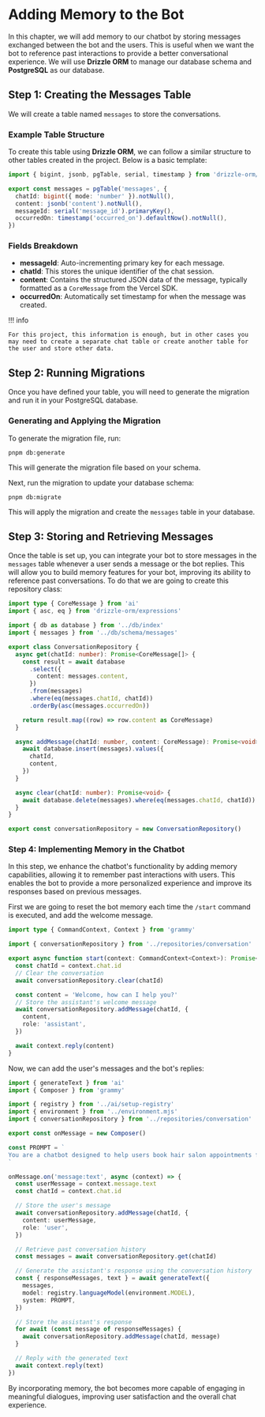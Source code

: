 # Adding Memory to the Bot

In this chapter, we will add memory to our chatbot by storing messages exchanged between the bot and the users. This is useful when we want the bot to reference past interactions to provide a better conversational experience. We will use **Drizzle ORM** to manage our database schema and **PostgreSQL** as our database.

## Step 1: Creating the Messages Table

We will create a table named `messages` to store the conversations. 

### Example Table Structure

To create this table using **Drizzle ORM**, we can follow a similar structure to other tables created in the project. Below is a basic template:

```ts title="src/lib/db/schema/messages.ts"
import { bigint, jsonb, pgTable, serial, timestamp } from 'drizzle-orm/pg-core'

export const messages = pgTable('messages', {
  chatId: bigint({ mode: 'number' }).notNull(),
  content: jsonb('content').notNull(),
  messageId: serial('message_id').primaryKey(),
  occurredOn: timestamp('occurred_on').defaultNow().notNull(),
})
```

### Fields Breakdown

- **messageId**: Auto-incrementing primary key for each message.
- **chatId**: This stores the unique identifier of the chat session.
- **content**: Contains the structured JSON data of the message, typically formatted as a `CoreMessage` from the Vercel SDK.
- **occurredOn**: Automatically set timestamp for when the message was created.

!!! info

    For this project, this information is enough, but in other cases you may need to create a separate chat table or create another table for the user and store other data. 

## Step 2: Running Migrations

Once you have defined your table, you will need to generate the migration and run it in your PostgreSQL database.

### Generating and Applying the Migration

To generate the migration file, run:

    pnpm db:generate

This will generate the migration file based on your schema.

Next, run the migration to update your database schema:

    pnpm db:migrate

This will apply the migration and create the `messages` table in your database.

## Step 3: Storing and Retrieving Messages

Once the table is set up, you can integrate your bot to store messages in the `messages` table whenever a user sends a message or the bot replies. This will allow you to build memory features for your bot, improving its ability to reference past conversations. To do that we are going to create this repository class:

```ts title="src/lib/repositories/conversation.ts"
import type { CoreMessage } from 'ai'
import { asc, eq } from 'drizzle-orm/expressions'

import { db as database } from '../db/index'
import { messages } from '../db/schema/messages'

export class ConversationRepository {
  async get(chatId: number): Promise<CoreMessage[]> {
    const result = await database
      .select({
        content: messages.content,
      })
      .from(messages)
      .where(eq(messages.chatId, chatId))
      .orderBy(asc(messages.occurredOn))

    return result.map((row) => row.content as CoreMessage)
  }

  async addMessage(chatId: number, content: CoreMessage): Promise<void> {
    await database.insert(messages).values({
      chatId,
      content,
    })
  }

  async clear(chatId: number): Promise<void> {
    await database.delete(messages).where(eq(messages.chatId, chatId))
  }
}

export const conversationRepository = new ConversationRepository()
```


### Step 4: Implementing Memory in the Chatbot

In this step, we enhance the chatbot's functionality by adding memory capabilities, allowing it to remember past interactions with users. This enables the bot to provide a more personalized experience and improve its responses based on previous messages.


First we are going to reset the bot memory each time the `/start` command is executed, and add the welcome message.

```ts title="src/lib/commands/start.ts"
import type { CommandContext, Context } from 'grammy'

import { conversationRepository } from '../repositories/conversation'

export async function start(context: CommandContext<Context>): Promise<void> {
  const chatId = context.chat.id
  // Clear the conversation
  await conversationRepository.clear(chatId)

  const content = 'Welcome, how can I help you?'
  // Store the assistant's welcome message
  await conversationRepository.addMessage(chatId, {
    content,
    role: 'assistant',
  })

  await context.reply(content)
}
```

Now, we can add the user's messages and the bot's replies:

```ts title="src/lib/handlers/on-message.ts"
import { generateText } from 'ai'
import { Composer } from 'grammy'

import { registry } from '../ai/setup-registry'
import { environment } from '../environment.mjs'
import { conversationRepository } from '../repositories/conversation'

export const onMessage = new Composer()

const PROMPT = `
You are a chatbot designed to help users book hair salon appointments for the next day.
`

onMessage.on('message:text', async (context) => {
  const userMessage = context.message.text
  const chatId = context.chat.id

  // Store the user's message
  await conversationRepository.addMessage(chatId, {
    content: userMessage,
    role: 'user',
  })

  // Retrieve past conversation history
  const messages = await conversationRepository.get(chatId)

  // Generate the assistant's response using the conversation history
  const { responseMessages, text } = await generateText({
    messages,
    model: registry.languageModel(environment.MODEL),
    system: PROMPT,
  })

  // Store the assistant's response
  for await (const message of responseMessages) {
    await conversationRepository.addMessage(chatId, message)
  }

  // Reply with the generated text
  await context.reply(text)
})
```

By incorporating memory, the bot becomes more capable of engaging in meaningful dialogues, improving user satisfaction and the overall chat experience.
